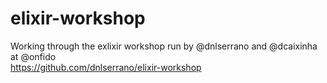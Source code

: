 # elixir-workshop

Working through the exlixir workshop run by @dnlserrano and @dcaixinha at @onfido  
https://github.com/dnlserrano/elixir-workshop
